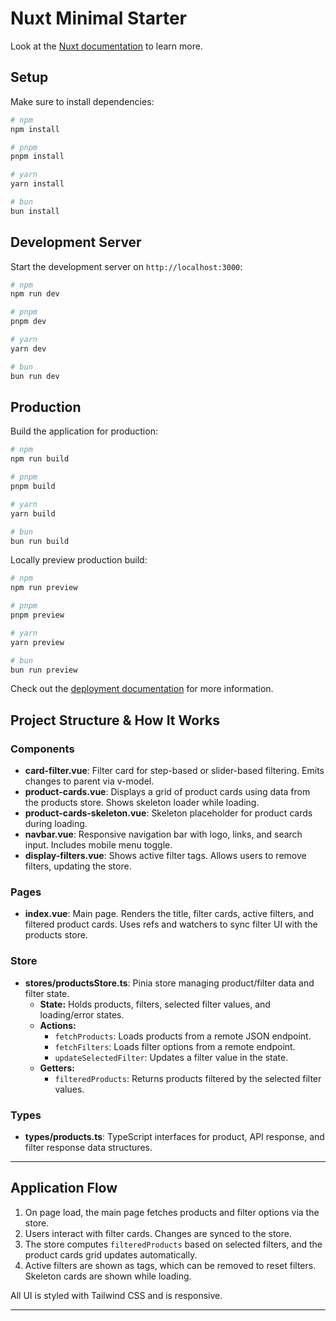 # Nuxt Minimal Starter

Look at the [Nuxt documentation](https://nuxt.com/docs/getting-started/introduction) to learn more.

## Setup

Make sure to install dependencies:

```bash
# npm
npm install

# pnpm
pnpm install

# yarn
yarn install

# bun
bun install
```

## Development Server

Start the development server on `http://localhost:3000`:

```bash
# npm
npm run dev

# pnpm
pnpm dev

# yarn
yarn dev

# bun
bun run dev
```

## Production

Build the application for production:

```bash
# npm
npm run build

# pnpm
pnpm build

# yarn
yarn build

# bun
bun run build
```

Locally preview production build:

```bash
# npm
npm run preview

# pnpm
pnpm preview

# yarn
yarn preview

# bun
bun run preview
```

Check out the [deployment documentation](https://nuxt.com/docs/getting-started/deployment) for more information.




## Project Structure & How It Works

### Components
- **card-filter.vue**: Filter card for step-based or slider-based filtering. Emits changes to parent via v-model.
- **product-cards.vue**: Displays a grid of product cards using data from the products store. Shows skeleton loader while loading.
- **product-cards-skeleton.vue**: Skeleton placeholder for product cards during loading.
- **navbar.vue**: Responsive navigation bar with logo, links, and search input. Includes mobile menu toggle.
- **display-filters.vue**: Shows active filter tags. Allows users to remove filters, updating the store.

### Pages
- **index.vue**: Main page. Renders the title, filter cards, active filters, and filtered product cards. Uses refs and watchers to sync filter UI with the products store.

### Store
- **stores/productsStore.ts**: Pinia store managing product/filter data and filter state.
  - **State:** Holds products, filters, selected filter values, and loading/error states.
  - **Actions:**
    - `fetchProducts`: Loads products from a remote JSON endpoint.
    - `fetchFilters`: Loads filter options from a remote endpoint.
    - `updateSelectedFilter`: Updates a filter value in the state.
  - **Getters:**
    - `filteredProducts`: Returns products filtered by the selected filter values.

### Types
- **types/products.ts**: TypeScript interfaces for product, API response, and filter response data structures.

---

## Application Flow
1. On page load, the main page fetches products and filter options via the store.
2. Users interact with filter cards. Changes are synced to the store.
3. The store computes `filteredProducts` based on selected filters, and the product cards grid updates automatically.
4. Active filters are shown as tags, which can be removed to reset filters. Skeleton cards are shown while loading.

All UI is styled with Tailwind CSS and is responsive.

---

